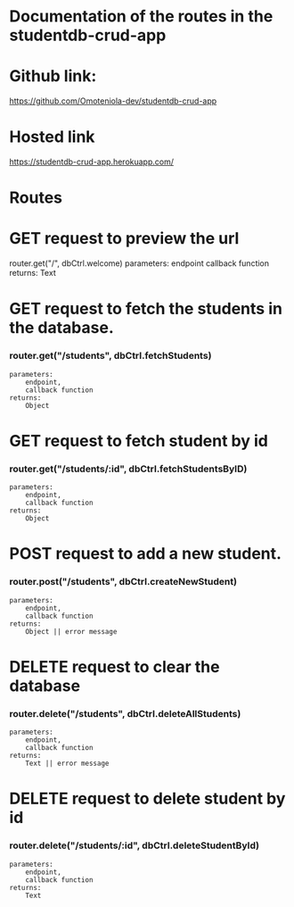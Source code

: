 # Documentation of the routes in the studentdb-crud-app

# Github link:
https://github.com/Omoteniola-dev/studentdb-crud-app

# Hosted link
https://studentdb-crud-app.herokuapp.com/

# Routes

# GET request to preview the url
router.get("/", dbCtrl.welcome)
    parameters: 
        endpoint
        callback function
    returns:
        Text

# GET request to fetch the students in the database.
### router.get("/students", dbCtrl.fetchStudents)
    parameters:
        endpoint,
        callback function
    returns:
        Object

# GET request to fetch student by id
### router.get("/students/:id", dbCtrl.fetchStudentsByID)
    parameters:
        endpoint,
        callback function
    returns:
        Object

# POST request to add a new student.
### router.post("/students", dbCtrl.createNewStudent)
    parameters:
        endpoint,
        callback function
    returns:
        Object || error message

# DELETE request to clear the database
### router.delete("/students", dbCtrl.deleteAllStudents)
    parameters:
        endpoint,
        callback function
    returns:
        Text || error message

# DELETE request to delete student by id
### router.delete("/students/:id", dbCtrl.deleteStudentById)
    parameters:
        endpoint,
        callback function
    returns:
        Text